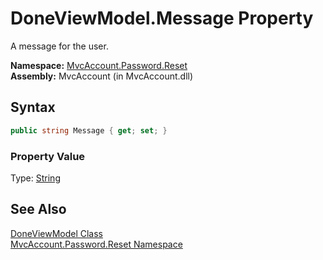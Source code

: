 DoneViewModel.Message Property
==============================
A message for the user.

**Namespace:** [MvcAccount.Password.Reset][1]  
**Assembly:** MvcAccount (in MvcAccount.dll)

Syntax
------

```csharp
public string Message { get; set; }
```

### Property Value
Type: [String][2]

See Also
--------
[DoneViewModel Class][3]  
[MvcAccount.Password.Reset Namespace][1]  

[1]: ../README.md
[2]: http://msdn.microsoft.com/en-us/library/s1wwdcbf
[3]: README.md